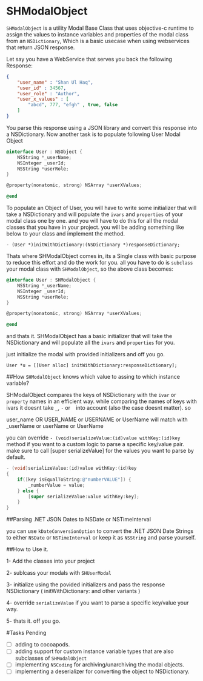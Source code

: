 SHModalObject
=============

`SHModalObject` is a utility Modal Base Class that uses objective-c runtime to assign the values to instance variables and properties of the modal class from an `NSDictionary`, Which is a basic usecase 
when using webservices that return JSON response.

Let say you have a WebService that serves you back the following Response:

```json
{
	"user_name" : "Shan Ul Haq",
	"user_id" : 34567,
	"user_role" : "Author",
	"user_x_values" : [
		"abcd", 777, "efgh" , true, false
	]
}
```

You parse this response using a JSON library and convert this response into a NSDictionary. Now another task is to populate following User Modal Object

```objective-c
@interface User : NSObject {
	NSString *_userName;
	NSInteger _userId;
	NSString *userRole;
}

@property(nonatomic, strong) NSArray *userXValues;

@end
```

To populate an Object of User, you will have to write some initializer that will take a NSDictionary and will populate the `ivars` and `properties` of your modal class one by one. and you will have to do this 
for all the modal classes that you have in your project. you will be adding something like below to your class and implement the method.

	- (User *)initWithDictionary:(NSDictionary *)responseDictionary;

Thats where SHModalObject comes in, its a Single class with basic purpose to reduce this effort and do the work for you. all you have to do is `subclass` your modal class with `SHModalObject`, so the above class becomes:


```objective-c
@interface User : SHModalObject {
	NSString *_userName;
	NSInteger _userId;
	NSString *userRole;
}

@property(nonatomic, strong) NSArray *userXValues;

@end
```

and thats it. SHModalObject has a basic initializer that will take the NSDictionary and will populate all the `ivars` and `properties` for you. 

just initialize the modal with provided initializers and off you go.

	User *u = [[User alloc] initWithDictionary:responseDictionary];

##How `SHModalObject` knows which value to assing to which instance variable?

SHModalObject compares the keys of NSDictionary with the `ivar` or `property` names in an efficient way. while comparing the names of keys with ivars it doesnt take `_`, `-` or ` ` into account (also the case doesnt matter). so

user_name OR USER_NAME or USERNAME or UserName will match with _userName or userName or UserName

you can override `- (void)serializeValue:(id)value withKey:(id)key` method if you want to a custom logic to parse a specific key/value pair. make sure to call [super serializeValue] for the values you want to parse by default.

```objective-c
- (void)serializeValue:(id)value withKey:(id)key
{
    if([key isEqualToString:@"numberVALUE"]) {
        _numberValue = value;
    } else {
        [super serializeValue:value withKey:key];
    }
}
```

##Parsing .NET JSON Dates to NSDate or NSTimeInterval

you can use `kDateConversionOption` to convert the .NET JSON Date Strings to either `NSDate` or `NSTimeInterval` or keep it as `NSString` and parse yourself.

##How to Use it.

1- Add the classes into your project

2- sublcass your modals with `SHUserModal`

3- initialize using the povided initializers and pass the response NSDictionary ( initWithDictionary: and other variants )

4- override `serializeValue` if you want to parse a specific key/value your way.

5- thats it. off you go.

#Tasks Pending

- [ ] adding to cocoapods.
- [ ] adding support for custom instance variable types that are also subclasses of `SHModalObject`
- [ ] implementing `NSCoding` for archiving/unarchiving the modal objects.
- [ ] implementing a deserializer for converting the object to NSDictionary. 
